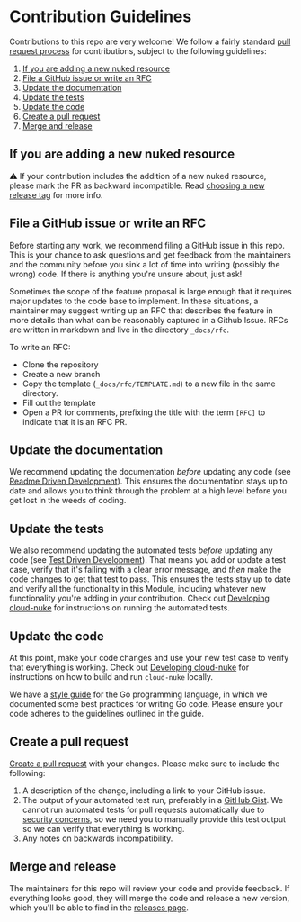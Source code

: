 # Contribution Guidelines

Contributions to this repo are very welcome! We follow a fairly standard [pull request
process](https://help.github.com/articles/about-pull-requests/) for contributions, subject to the following guidelines:

1. [If you are adding a new nuked resource](#if-you-are-adding-a-new-nuked-resource)
1. [File a GitHub issue or write an RFC](#file-a-github-issue-or-write-an-rfc)
1. [Update the documentation](#update-the-documentation)
1. [Update the tests](#update-the-tests)
1. [Update the code](#update-the-code)
1. [Create a pull request](#create-a-pull-request)
1. [Merge and release](#merge-and-release)

## If you are adding a new nuked resource

⚠️ If your contribution includes the addition of a new nuked resource, please mark the PR as backward incompatible.
Read [choosing a new release tag](README.md#choosing-a-new-release-tag) for more info.


## File a GitHub issue or write an RFC

Before starting any work, we recommend filing a GitHub issue in this repo. This is your chance to ask questions and
get feedback from the maintainers and the community before you sink a lot of time into writing (possibly the wrong)
code. If there is anything you're unsure about, just ask!

Sometimes the scope of the feature proposal is large enough that it requires major updates to the code base to
implement. In these situations, a maintainer may suggest writing up an RFC that describes the feature in more details
than what can be reasonably captured in a Github Issue. RFCs are written in markdown and live in the directory
`_docs/rfc`.

To write an RFC:

- Clone the repository
- Create a new branch
- Copy the template (`_docs/rfc/TEMPLATE.md`) to a new file in the same directory.
- Fill out the template
- Open a PR for comments, prefixing the title with the term `[RFC]` to indicate that it is an RFC PR.

## Update the documentation

We recommend updating the documentation *before* updating any code (see [Readme Driven
Development](http://tom.preston-werner.com/2010/08/23/readme-driven-development.html)). This ensures the documentation
stays up to date and allows you to think through the problem at a high level before you get lost in the weeds of
coding.

## Update the tests

We also recommend updating the automated tests *before* updating any code (see [Test Driven
Development](https://en.wikipedia.org/wiki/Test-driven_development)). That means you add or update a test case,
verify that it's failing with a clear error message, and *then* make the code changes to get that test to pass. This
ensures the tests stay up to date and verify all the functionality in this Module, including whatever new
functionality you're adding in your contribution. Check out [Developing cloud-nuke](README.md#developing-cloud-nuke)
for instructions on running the automated tests.

## Update the code

At this point, make your code changes and use your new test case to verify that everything is working. Check out
[Developing cloud-nuke](README.md#developing-cloud-nuke) for instructions on how to build and run `cloud-nuke` locally.

We have a [style guide](https://gruntwork.io/guides/style%20guides/golang-style-guide/) for the Go programming language,
in which we documented some best practices for writing Go code. Please ensure your code adheres to the guidelines
outlined in the guide.

## Create a pull request

[Create a pull request](https://help.github.com/articles/creating-a-pull-request/) with your changes. Please make sure
to include the following:

1. A description of the change, including a link to your GitHub issue.
1. The output of your automated test run, preferably in a [GitHub Gist](https://gist.github.com/). We cannot run
   automated tests for pull requests automatically due to [security
   concerns](https://circleci.com/docs/fork-pr-builds/#security-implications), so we need you to manually provide this
   test output so we can verify that everything is working.
1. Any notes on backwards incompatibility.

## Merge and release

The maintainers for this repo will review your code and provide feedback. If everything looks good, they will merge the
code and release a new version, which you'll be able to find in the [releases page](../../releases).
